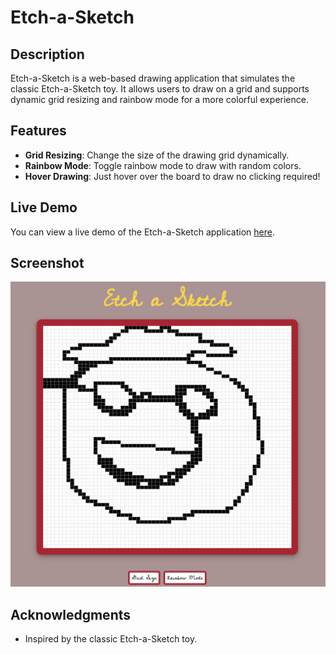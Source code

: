 # Etch-a-Sketch

## Description

Etch-a-Sketch is a web-based drawing application that simulates the classic Etch-a-Sketch toy. It allows users to draw on a grid and supports dynamic grid resizing and rainbow mode for a more colorful experience.

## Features

- **Grid Resizing**: Change the size of the drawing grid dynamically.
- **Rainbow Mode**: Toggle rainbow mode to draw with random colors.
- **Hover Drawing**: Just hover over the board to draw no clicking required!

## Live Demo

You can view a live demo of the Etch-a-Sketch application [here](https://javantax.github.io/Etch-a-Sketch/).

## Screenshot

![Etch-a-Sketch Screenshot](https://github.com/Javantax/Etch-a-Sketch/blob/main/images/screenshot.png)

## Acknowledgments

- Inspired by the classic Etch-a-Sketch toy.


